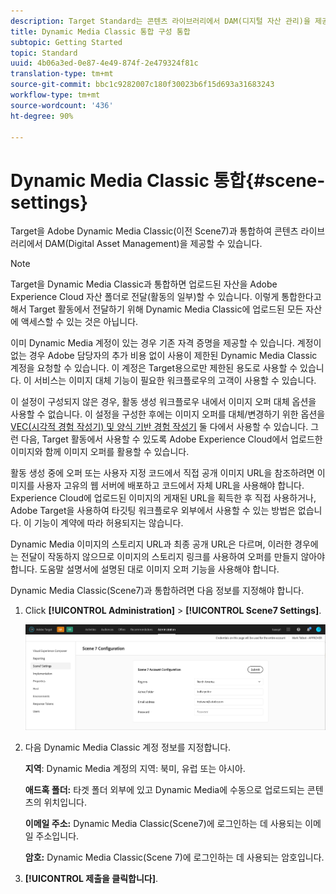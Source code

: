 ```yaml
---
description: Target Standard는 콘텐츠 라이브러리에서 DAM(디지털 자산 관리)을 제공하기 위해 Adobe Dynamic Media Classic(이전 Scene7)과 통합될 수 있습니다.
title: Dynamic Media Classic 통합 구성 통합
subtopic: Getting Started
topic: Standard
uuid: 4b06a3ed-0e87-4e49-874f-2e479324f81c
translation-type: tm+mt
source-git-commit: bbc1c9282007c180f30023b6f15d693a31683243
workflow-type: tm+mt
source-wordcount: '436'
ht-degree: 90%

---
```



# Dynamic Media Classic 통합{#scene-settings}

Target을 Adobe Dynamic Media Classic(이전 Scene7)과 통합하여 콘텐츠 라이브러리에서 DAM(Digital Asset Management)을 제공할 수 있습니다.

>[!NOTE]
>
>Target을 Dynamic Media Classic과 통합하면 업로드된 자산을 Adobe Experience Cloud 자산 폴더로 전달(활동의 일부)할 수 있습니다. 이렇게 통합한다고 해서 Target 활동에서 전달하기 위해 Dynamic Media Classic에 업로드된 모든 자산에 액세스할 수 있는 것은 아닙니다.

이미 Dynamic Media 계정이 있는 경우 기존 자격 증명을 제공할 수 있습니다. 계정이 없는 경우 Adobe 담당자의 추가 비용 없이 사용이 제한된 Dynamic Media Classic 계정을 요청할 수 있습니다. 이 계정은 Target용으로만 제한된 용도로 사용할 수 있습니다. 이 서비스는 이미지 대체 기능이 필요한 워크플로우의 고객이 사용할 수 있습니다.

이 설정이 구성되지 않은 경우, 활동 생성 워크플로우 내에서 이미지 오퍼 대체 옵션을 사용할 수 없습니다. 이 설정을 구성한 후에는 이미지 오퍼를 대체/변경하기 위한 옵션을 [VEC(시각적 경험 작성기) 및 양식 기반 경험 작성기](../c-experiences/experiences.md#concept_A2E10F6AFB3D4AEAB6951EE14688848D) 둘 다에서 사용할 수 있습니다. 그런 다음, Target 활동에서 사용할 수 있도록 Adobe Experience Cloud에서 업로드한 이미지와 함께 이미지 오퍼를 활용할 수 있습니다.

활동 생성 중에 오퍼 또는 사용자 지정 코드에서 직접 공개 이미지 URL을 참조하려면 이미지를 사용자 고유의 웹 서버에 배포하고 코드에서 자체 URL을 사용해야 합니다. Experience Cloud에 업로드된 이미지의 게재된 URL을 획득한 후 직접 사용하거나, Adobe Target을 사용하여 타깃팅 워크플로우 외부에서 사용할 수 있는 방법은 없습니다. 이 기능이 계약에 따라 허용되지는 않습니다.

Dynamic Media 이미지의 스토리지 URL과 최종 공개 URL은 다르며, 이러한 경우에는 전달이 작동하지 않으므로 이미지의 스토리지 링크를 사용하여 오퍼를 만들지 않아야 합니다. 도움말 설명서에 설명된 대로 이미지 오퍼 기능을 사용해야 합니다.

Dynamic Media Classic(Scene7)과 통합하려면 다음 정보를 지정해야 합니다.

1. Click **[!UICONTROL Administration]** > **[!UICONTROL Scene7 Settings]**.

   ![Scene7 페이지](/help/administrating-target/assets/scene7.png)

1. 다음 Dynamic Media Classic 계정 정보를 지정합니다.

   **지역**: Dynamic Media 계정의 지역: 북미, 유럽 또는 아시아.

   **애드혹 폴더:** 타겟 폴더 외부에 있고 Dynamic Media에 수동으로 업로드되는 콘텐츠의 위치입니다.

   **이메일 주소:** Dynamic Media Classic(Scene7)에 로그인하는 데 사용되는 이메일 주소입니다.

   **암호:** Dynamic Media Classic(Scene 7)에 로그인하는 데 사용되는 암호입니다.

1. **[!UICONTROL 제출을 클릭합니다]**.
